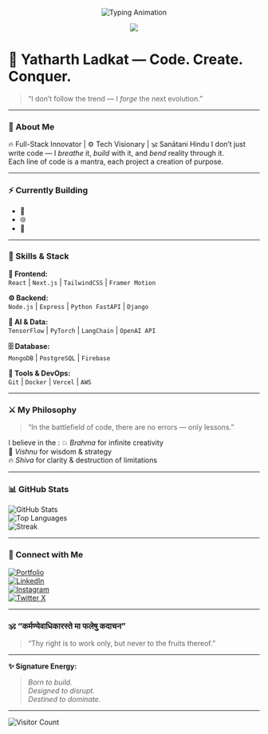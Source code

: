 <p align="center">
  <img src="https://readme-typing-svg.herokuapp.com?lines=🚀+Coder+|+🧠+Creator+|+🔱+Conqueror&font=Fira+Code&size=28&pause=1000&color=FF4500&width=600&center=true" alt="Typing Animation"/>
</p>

<p align="center">
  <img src="https://img.shields.io/badge/GodMode-Activated-ff4500?style=for-the-badge&logo=github" />
</p>

# 🔱 Yatharth Ladkat — Code. Create. Conquer.

> “I don’t follow the trend — I *forge* the next evolution.”

---

### 🧠 About Me
🔥 Full-Stack Innovator | ⚙️ Tech Visionary | 🕉️ Sanātani Hindu
I don’t just write code — I *breathe* it, *build* with it, and *bend* reality through it.  
Each line of code is a mantra, each project a creation of purpose.

---

### ⚡ Currently Building
- 🧩
- 🌐
- 🤖  

---

### 🧩 Skills & Stack

**🚀 Frontend:**  
`React` | `Next.js` | `TailwindCSS` | `Framer Motion`

**⚙️ Backend:**  
`Node.js` | `Express` | `Python FastAPI` | `Django`

**🧠 AI & Data:**  
`TensorFlow` | `PyTorch` | `LangChain` | `OpenAI API`

**🗄️ Database:**  
`MongoDB` | `PostgreSQL` | `Firebase`

**🧰 Tools & DevOps:**  
`Git` | `Docker` | `Vercel` | `AWS`

---

### ⚔️ My Philosophy
> “In the battlefield of code, there are no errors — only lessons.”  

I believe in the :
💥 *Brahma* for infinite creativity  
🧠 *Vishnu* for wisdom & strategy  
🔥 *Shiva* for clarity & destruction of limitations  

---

### 📊 GitHub Stats

![GitHub Stats](https://github-readme-stats.vercel.app/api?username=theyatharthofficial&show_icons=true&theme=radical)  
![Top Languages](https://github-readme-stats.vercel.app/api/top-langs/?username=theyatharthofficial&layout=compact&theme=radical)  
![Streak](https://github-readme-streak-stats.herokuapp.com/?user=theyatharthofficial&theme=radical)

---

### 🌌 Connect with Me
[![Portfolio](https://img.shields.io/badge/🌐%20Portfolio-000?style=for-the-badge)](https://yourwebsite.com)  
[![LinkedIn](https://img.shields.io/badge/LinkedIn-0A66C2?style=for-the-badge&logo=linkedin&logoColor=white)](https://linkedin.com/in/theyatharthofficial)  
[![Instagram](https://img.shields.io/badge/Instagram-E4405F?style=for-the-badge&logo=instagram&logoColor=white)](https://instagram.com/theyatharthofficial)  
[![Twitter X](https://img.shields.io/badge/Twitter%20X-000?style=for-the-badge&logo=x&logoColor=white)](https://x.com/theyatharthofficial)

---

### 🕉️ “कर्मण्येवाधिकारस्ते मा फलेषु कदाचन”
> “Thy right is to work only, but never to the fruits thereof.”

---

**✨ Signature Energy:**  
> _Born to build.  
> Designed to disrupt.  
> Destined to dominate._

---

![Visitor Count](https://komarev.com/ghpvc/?username=theyatharthofficial&style=for-the-badge&color=ff4500)
